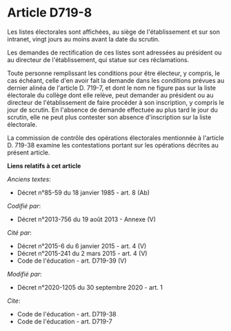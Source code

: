 # Article D719-8

Les listes électorales sont affichées, au siège de l'établissement et sur son intranet, vingt jours au moins avant la date du
scrutin.

Les demandes de rectification de ces listes sont adressées au président ou au directeur de l'établissement, qui statue sur
ces réclamations.

Toute personne remplissant les conditions pour être électeur, y compris, le cas échéant, celle d'en avoir fait la demande
dans les conditions prévues au dernier alinéa de l'article D. 719-7, et dont le nom ne figure pas sur la liste électorale du
collège dont elle relève, peut demander au président ou au directeur de l'établissement de faire procéder à son inscription,
y compris le jour de scrutin. En l'absence de demande effectuée au plus tard le jour du scrutin, elle ne peut plus contester
son absence d'inscription sur la liste électorale.

La commission de contrôle des opérations électorales mentionnée à l'article D. 719-38 examine les contestations portant sur
les opérations décrites au présent article.

**Liens relatifs à cet article**

_Anciens textes_:

  - Décret n°85-59 du 18 janvier 1985 - art. 8 (Ab)

_Codifié par_:

  - Décret n°2013-756 du 19 août 2013 -  Annexe (V)

_Cité par_:

  - Décret n°2015-6 du 6 janvier 2015 - art. 4 (V)
  - Décret n°2015-241 du 2 mars 2015 - art. 4 (V)
  - Code de l'éducation - art. D719-39 (V)

_Modifié par_:

  - Décret n°2020-1205 du 30 septembre 2020 - art. 1

_Cite_:

  - Code de l'éducation - art. D719-38
  - Code de l'éducation - art. D719-7

